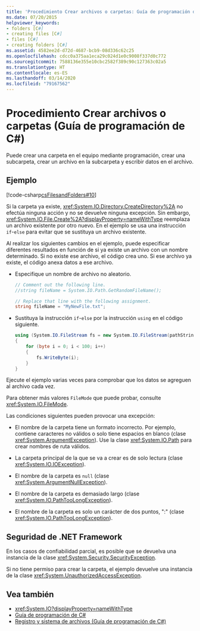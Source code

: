 ```yaml
---
title: 'Procedimiento Crear archivos o carpetas: Guía de programación de C#'
ms.date: 07/20/2015
helpviewer_keywords:
- folders [C#]
- creating files [C#]
- files [C#]
- creating folders [C#]
ms.assetid: 4582ee2d-d72d-4687-bcb9-08d336c62c25
ms.openlocfilehash: cdcc0a375aa1eca29c024d1e0c9008f337d0c772
ms.sourcegitcommit: 7588136e355e10cbc2582f389c90c127363c02a5
ms.translationtype: HT
ms.contentlocale: es-ES
ms.lasthandoff: 03/14/2020
ms.locfileid: "79167562"
---
```

# <a name="how-to-create-a-file-or-folder-c-programming-guide"></a>Procedimiento Crear archivos o carpetas (Guía de programación de C#)
Puede crear una carpeta en el equipo mediante programación, crear una subcarpeta, crear un archivo en la subcarpeta y escribir datos en el archivo.  
  
## <a name="example"></a>Ejemplo  
 [!code-csharp[csFilesandFolders#10](~/samples/snippets/csharp/VS_Snippets_VBCSharp/csFilesAndFolders/CS/FileIteration.cs#10)]  
  
 Si la carpeta ya existe, <xref:System.IO.Directory.CreateDirectory%2A> no efectúa ninguna acción y no se devuelve ninguna excepción. Sin embargo, <xref:System.IO.File.Create%2A?displayProperty=nameWithType> reemplaza un archivo existente por otro nuevo. En el ejemplo se usa una instrucción `if`-`else` para evitar que se sustituya un archivo existente.  
  
 Al realizar los siguientes cambios en el ejemplo, puede especificar diferentes resultados en función de si ya existe un archivo con un nombre determinado. Si no existe ese archivo, el código crea uno. Si ese archivo ya existe, el código anexa datos a ese archivo.  
  
- Especifique un nombre de archivo no aleatorio.  
  
    ```csharp  
    // Comment out the following line.  
    //string fileName = System.IO.Path.GetRandomFileName();  
  
    // Replace that line with the following assignment.  
    string fileName = "MyNewFile.txt";  
    ```  
  
- Sustituya la instrucción `if`-`else` por la instrucción `using` en el código siguiente.  
  
    ```csharp  
    using (System.IO.FileStream fs = new System.IO.FileStream(pathString, FileMode.Append))
    {  
        for (byte i = 0; i < 100; i++)  
        {  
            fs.WriteByte(i);  
        }  
    }  
    ```  
  
 Ejecute el ejemplo varias veces para comprobar que los datos se agreguen al archivo cada vez.  
  
 Para obtener más valores `FileMode` que puede probar, consulte <xref:System.IO.FileMode>.  
  
 Las condiciones siguientes pueden provocar una excepción:  
  
- El nombre de la carpeta tiene un formato incorrecto. Por ejemplo, contiene caracteres no válidos o solo tiene espacios en blanco (clase <xref:System.ArgumentException>). Use la clase <xref:System.IO.Path> para crear nombres de ruta válidos.  
  
- La carpeta principal de la que se va a crear es de solo lectura (clase <xref:System.IO.IOException>).  
  
- El nombre de la carpeta es `null` (clase <xref:System.ArgumentNullException>).  
  
- El nombre de la carpeta es demasiado largo (clase <xref:System.IO.PathTooLongException>).  
  
- El nombre de la carpeta es solo un carácter de dos puntos, ":" (clase <xref:System.IO.PathTooLongException>).  
  
## <a name="net-framework-security"></a>Seguridad de .NET Framework  
 En los casos de confiabilidad parcial, es posible que se devuelva una instancia de la clase <xref:System.Security.SecurityException>.  
  
 Si no tiene permiso para crear la carpeta, el ejemplo devuelve una instancia de la clase <xref:System.UnauthorizedAccessException>.  
  
## <a name="see-also"></a>Vea también

- <xref:System.IO?displayProperty=nameWithType>
- [Guía de programación de C#](../index.md)
- [Registro y sistema de archivos (Guía de programación de C#)](./index.md)
